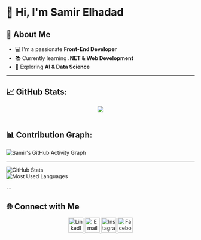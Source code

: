 # 👋 Hi, I'm Samir Elhadad

## 🚀 About Me
- 💻 I'm a passionate **Front-End Developer**  
- 📚 Currently learning **.NET & Web Development**  
- 🌱 Exploring **AI & Data Science**  

---

## 📈 GitHub Stats: 



<div align="center">
  <img src="https://github-readme-streak-stats.herokuapp.com/?user=SamirElhadad&theme=tokyonight&hide_border=true" />
</div>

<br>

## 📊 Contribution Graph:

![Samir's GitHub Activity Graph](https://github-readme-activity-graph.vercel.app/graph?username=SamirElhadad&theme=tokyo-night&hide_border=true)

---
<div class="stats-container">
  <div class="stats-box">
    <img src="https://github-readme-stats.vercel.app/api?username=SamirElhadad&show_icons=true&theme=radical" alt="GitHub Stats" />
  </div>
  <div class="stats-box">
    <img src="https://github-readme-stats.vercel.app/api/top-langs/?username=SamirElhadad&layout=compact&theme=radical" alt="Most Used Languages" />
  </div>
</div>

--

## 🌐 Connect with Me

<div align="center">
  <a href="https://www.linkedin.com/in/samirelhadad/">
    <img src="https://cdn-icons-png.flaticon.com/512/174/174857.png" height="40" alt="LinkedIn"/>
  </a>
<a href="mailto:samirelhadad28@gmail.com">
  <img src="https://cdn-icons-png.flaticon.com/512/732/732200.png" height="40" alt="Email (Gmail)" />
</a>

  <a href="https://www.instagram.com/samir__elhadad/">
    <img src="https://cdn-icons-png.flaticon.com/512/2111/2111463.png" height="40" alt="Instagram"/>
  </a>
  <a href="https://www.facebook.com/samir.elhadad.879974/">
    <img src="https://cdn-icons-png.flaticon.com/512/733/733547.png" height="40" alt="Facebook"/>
  </a>
</div>








<!--
- [LinkedIn](https://www.linkedin.com/in/samirelhadad)  
- 📧 Email: **samirelhadad28@gmail.com**  
-->

